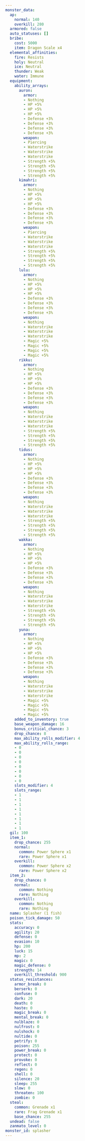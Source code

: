 ```yaml
---
monster_data:
  ap:
    normal: 140
    overkill: 280
  armored: false
  auto_statuses: []
  bribe:
    cost: 5000
    item: Dragon Scale x4
  elemental_affinities:
    fire: Resists
    holy: Neutral
    ice: Neutral
    thunder: Weak
    water: Immune
  equipment:
    ability_arrays:
      auron:
        armor:
        - Nothing
        - HP +5%
        - HP +5%
        - HP +5%
        - Defense +3%
        - Defense +3%
        - Defense +3%
        - Defense +3%
        weapon:
        - Piercing
        - Waterstrike
        - Waterstrike
        - Waterstrike
        - Strength +5%
        - Strength +5%
        - Strength +5%
        - Strength +5%
      kimahri:
        armor:
        - Nothing
        - HP +5%
        - HP +5%
        - HP +5%
        - Defense +3%
        - Defense +3%
        - Defense +3%
        - Defense +3%
        weapon:
        - Piercing
        - Waterstrike
        - Waterstrike
        - Waterstrike
        - Strength +5%
        - Strength +5%
        - Strength +5%
        - Strength +5%
      lulu:
        armor:
        - Nothing
        - HP +5%
        - HP +5%
        - HP +5%
        - Defense +3%
        - Defense +3%
        - Defense +3%
        - Defense +3%
        weapon:
        - Nothing
        - Waterstrike
        - Waterstrike
        - Waterstrike
        - Magic +5%
        - Magic +5%
        - Magic +5%
        - Magic +5%
      rikku:
        armor:
        - Nothing
        - HP +5%
        - HP +5%
        - HP +5%
        - Defense +3%
        - Defense +3%
        - Defense +3%
        - Defense +3%
        weapon:
        - Nothing
        - Waterstrike
        - Waterstrike
        - Waterstrike
        - Strength +5%
        - Strength +5%
        - Strength +5%
        - Strength +5%
      tidus:
        armor:
        - Nothing
        - HP +5%
        - HP +5%
        - HP +5%
        - Defense +3%
        - Defense +3%
        - Defense +3%
        - Defense +3%
        weapon:
        - Nothing
        - Waterstrike
        - Waterstrike
        - Waterstrike
        - Strength +5%
        - Strength +5%
        - Strength +5%
        - Strength +5%
      wakka:
        armor:
        - Nothing
        - HP +5%
        - HP +5%
        - HP +5%
        - Defense +3%
        - Defense +3%
        - Defense +3%
        - Defense +3%
        weapon:
        - Nothing
        - Waterstrike
        - Waterstrike
        - Waterstrike
        - Strength +5%
        - Strength +5%
        - Strength +5%
        - Strength +5%
      yuna:
        armor:
        - Nothing
        - HP +5%
        - HP +5%
        - HP +5%
        - Defense +3%
        - Defense +3%
        - Defense +3%
        - Defense +3%
        weapon:
        - Nothing
        - Waterstrike
        - Waterstrike
        - Waterstrike
        - Magic +5%
        - Magic +5%
        - Magic +5%
        - Magic +5%
    added_to_inventory: true
    base_weapon_damage: 16
    bonus_critical_chance: 3
    drop_chance: 8
    max_ability_rolls_modifier: 4
    max_ability_rolls_range:
    - 0
    - 0
    - 0
    - 0
    - 0
    - 0
    - 0
    - 0
    slots_modifier: 4
    slots_range:
    - 1
    - 1
    - 1
    - 1
    - 1
    - 1
    - 1
    - 1
  gil: 100
  item_1:
    drop_chance: 255
    normal:
      common: Power Sphere x1
      rare: Power Sphere x1
    overkill:
      common: Power Sphere x2
      rare: Power Sphere x2
  item_2:
    drop_chance: 0
    normal:
      common: Nothing
      rare: Nothing
    overkill:
      common: Nothing
      rare: Nothing
  name: Splasher (1 fish)
  poison_tick_damage: 50
  stats:
    accuracy: 0
    agility: 20
    defense: 0
    evasion: 10
    hp: 200
    luck: 15
    mp: 2
    magic: 0
    magic_defense: 0
    strength: 14
    overkill_threshold: 900
  status_resistances:
    armor_break: 0
    berserk: 0
    confuse: 0
    dark: 20
    death: 0
    haste: 0
    magic_break: 0
    mental_break: 0
    nulblaze: 0
    nulfrost: 0
    nulshock: 0
    nultide: 0
    petrify: 0
    poison: 255
    power_break: 0
    protect: 0
    provoke: 0
    reflect: 0
    regen: 0
    shell: 0
    silence: 20
    sleep: 255
    slow: 0
    threaten: 100
    zombie: 0
  steal:
    common: Grenade x1
    rare: Frag Grenade x1
    base_chance: 255
  undead: false
  zanmato_level: 0
monster_id: splasher
---
```

